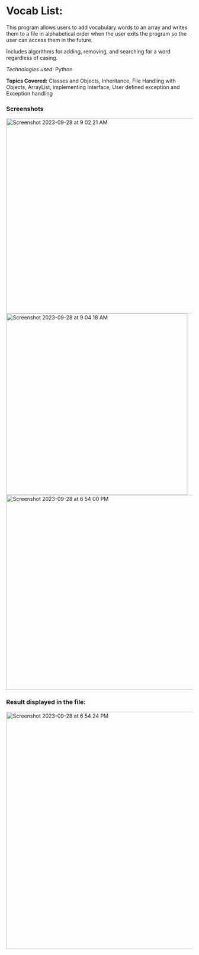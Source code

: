 # Vocab List:
This program allows users to add vocabulary words to an array and writes them to a file in alphabetical order when the user exits the program so the user can access them in the future.

Includes algorithms for adding, removing, and searching for a word regardless of casing.

_Technologies used_: Python

**Topics Covered:** Classes and Objects, Inheritance, File Handling with Objects, ArrayList, implementing Interface, User defined exception and Exception handling

### Screenshots
<img width="526" alt="Screenshot 2023-09-28 at 9 02 21 AM" src="https://github.com/ZainabM872/VocabList/assets/86388432/eb42d50e-0176-47a5-918a-de12015beb9c">
<img width="489" alt="Screenshot 2023-09-28 at 9 04 18 AM" src="https://github.com/ZainabM872/VocabList/assets/86388432/0b8811db-2ead-4851-aaaf-9b2ef90de645">
<img width="525" alt="Screenshot 2023-09-28 at 6 54 00 PM" src="https://github.com/ZainabM872/VocabList/assets/86388432/a686bc0e-c1f1-44ed-9278-09ce2bd2934a">


### Result displayed in the file:
<img width="639" alt="Screenshot 2023-09-28 at 6 54 24 PM" src="https://github.com/ZainabM872/VocabList/assets/86388432/12a62acd-5043-42b5-a87c-f850c60cdf36">

